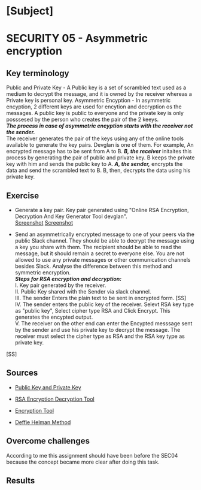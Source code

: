# [Subject]
# SECURITY 05 - Asymmetric encryption



## Key terminology

Public and Private Key - A Public key is a set of scrambled text used as a medium to decrypt the message, and it is owned by the receiver whereas a Private key is personal key.
Asymmetric Encyption - In asymmetric encyption, 2 different keys are used for encytion and decryption os the messages. A public key is public to everyone and the private key is only posssesed by the person who creates the pair of the 2 keeys.   
***The process in case of asymmetric encyption starts with the receiver not the sender.***   
The receiver generates the pair of the keys using any of the online tools available to generate the key pairs. Devglan is one of them. 
For example, An encrypted message has to be sent from A to B. ***B, the receiver*** initaites this process by generating the pair of public and private key. B keeps the private key with him and sends the public key to A.
***A, the sender,*** encrypts the data and send the scrambled text to B. B, then, decrypts the data using his private key. 

## Exercise

* Generate a key pair.
Key pair generated using "Online RSA Encryption, Decryption And Key Generator Tool devglan".   
[Screenshot](../00_includes/03_Security/SEC05/SEC05-GenerateKeyPair.png)
[Screenshot](..)

* Send an asymmetrically encrypted message to one of your peers via the public Slack channel. They should be able to decrypt the message using a key you share with them. The recipient should be able to read the message, but it should remain a secret to everyone else.
You are not allowed to use any private messages or other communication channels besides Slack. Analyse the difference between this method and symmetric encryption.  
***Steps for RSA encryption and decryption:***  
I. Key pair generated by the receiver.   
II. Public Key shared with the Sender via slack channel.   
III. The sender Enters the plain text to be sent in encrypted form. [SS]   
IV. The sender enters the public key of the receiver. Selevt RSA key type as "public key", Select cipher type RSA and Click Encrypt.
This generates the encypted output.   
V. The receiver on the other end can enter the Encypted messsage sent by the sender and use his private key to decrypt the message. The receiver must select the cipher type as RSA and the RSA key type as private key. 

[SS]

## Sources

* [Public Key and Private Key](https://www.youtube.com/watch?v=8I7BNgD2Yag)
* [RSA Encryption Decryption Tool](https://www.devglan.com/online-tools/rsa-encryption-decryption)
* [Encryption Tool](https://www.tools4noobs.com/online_tools/encrypt/)

* [Deffie Helman Method](https://www.youtube.com/watch?v=M-0qt6tdHzk)

## Overcome challenges

According to me this assignment should have been before the SEC04 because the concept became more clear after doing this task.


## Results
